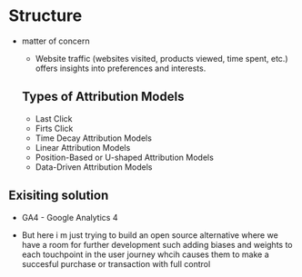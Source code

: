 # Structure
- matter of concern 
    - Website traffic (websites visited, products viewed, time spent, etc.) offers insights into preferences and interests.


    ## Types of Attribution Models
    - Last Click
    - Firts Click
    - Time Decay Attribution Models
    - Linear Attribution Models
    - Position-Based or U-shaped Attribution Models
    - Data-Driven Attribution Models

## Exisiting solution 
- GA4 - Google Analytics 4 

- But here i m just trying to build an open source alternative where we have a room for further development such adding biases and weights to each touchpoint in the user journey whcih causes them to make a succesful purchase or transaction with full control 

